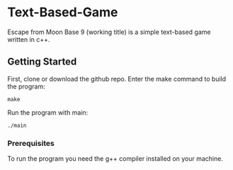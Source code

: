 # Text-Based-Game
Escape from Moon Base 9 (working title) is a simple text-based game written in c++. 
## Getting Started
First, clone or download the github repo. 
Enter the make command to build the program:
```
make
```
Run the program with main: 
```
./main 
```
### Prerequisites
To run the program you need the g++ compiler installed on your machine. 

